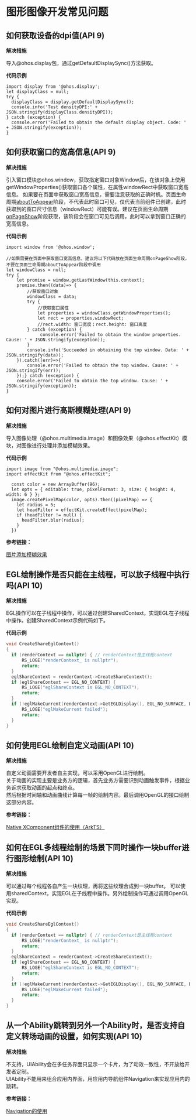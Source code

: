 # 图形图像开发常见问题


## 如何获取设备的dpi值(API 9)

**解决措施**

导入\@ohos.display包，通过getDefaultDisplaySync()方法获取。

**代码示例**

```
import display from '@ohos.display'; 
let displayClass = null;
try {
  displayClass = display.getDefaultDisplaySync();
  console.info('Test densityDPI:' + JSON.stringify(displayClass.densityDPI));
} catch (exception) {
  console.error('Failed to obtain the default display object. Code: ' + JSON.stringify(exception));
}
```


## 如何获取窗口的宽高信息(API 9)

**解决措施**

引入窗口模块\@ohos.window，获取指定窗口对象Window后，在该对象上使用getWindowProperties()获取窗口各个属性，在属性windowRect中获取窗口宽高信息。
如果要在页面中获取窗口宽高信息，需要注意获取的正确时机。页面生命周期[aboutToAppear](../reference/apis-arkui/arkui-ts/ts-custom-component-lifecycle.md#abouttoappear)阶段，不代表此时窗口可见，仅代表当前组件已创建，此时获取到的窗口尺寸信息（windowRect）可能有误。建议在页面生命周期[onPageShow](../reference/apis-arkui/arkui-ts/ts-custom-component-lifecycle.md#onpageshow)阶段获取，该阶段会在窗口可见后调用，此时可以拿到窗口正确的宽高信息。

**代码示例**

```
import window from '@ohos.window';

//如果需要在页面中获取窗口宽高信息，建议将以下代码放在页面生命周期onPageShow阶段，不要在页面生命周期aboutToAppear阶段中调用
let windowClass = null;
try {    
    let promise = window.getLastWindow(this.context);
    promise.then((data)=> {
        //获取窗口对象
        windowClass = data;
        try {
            //获取窗口属性
            let properties = windowClass.getWindowProperties();
            let rect = properties.windowRect;
            //rect.width: 窗口宽度；rect.height: 窗口高度
        } catch (exception) {
             console.error('Failed to obtain the window properties. Cause: ' + JSON.stringify(exception));
        }
        console.info('Succeeded in obtaining the top window. Data: ' + JSON.stringify(data));
    }).catch((err)=>{
        console.error('Failed to obtain the top window. Cause: ' + JSON.stringify(err));
    });} catch (exception) {
    console.error('Failed to obtain the top window. Cause: ' + JSON.stringify(exception));
}
```


## 如何对图片进行高斯模糊处理(API 9)

**解决措施**

导入图像处理（\@ohos.multimedia.image）和图像效果（\@ohos.effectKit）模块，对图像进行处理并添加模糊效果。

**代码示例**

```
import image from "@ohos.multimedia.image";
import effectKit from "@ohos.effectKit";

  const color = new ArrayBuffer(96);
  let opts = { editable: true, pixelFormat: 3, size: { height: 4, width: 6 } };
  image.createPixelMap(color, opts).then((pixelMap) => {
    let radius = 5;  
    let headFilter = effectKit.createEffect(pixelMap);  
    if (headFilter != null) {
      headFilter.blur(radius);
    }
  })
```
**参考链接：**

[图片添加模糊效果](../reference/apis-arkgraphics2d/js-apis-effectKit.md#blur)


## EGL绘制操作是否只能在主线程，可以放子线程中执行吗(API 10)

**解决措施**

EGL操作可以在子线程中操作，可以通过创建SharedContext，实现EGL在子线程中操作。创建SharedContext示例代码如下。

**代码示例**
```cpp
void CreateShareEglContext()
{
  if (renderContext == nullptr) { // renderContext是主线程context
      RS_LOGE("renderContext_ is nullptr");
      return;
  }
  eglShareContext = renderContext->CreateShareContext();
  if (eglShareContext == EGL_NO_CONTEXT) {
      RS_LOGE("eglShareContext is EGL_NO_CONTEXT");
      return;
  }
  if (!eglMakeCurrent(renderContext->GetEGLDisplay(), EGL_NO_SURFACE, EGL_NO_SURFACE, eglShareContext)) {
      RS_LOGE("eglMakeCurrent failed");
      return;
  }
}
```

## 如何使用EGL绘制自定义动画(API 10)

**解决措施**

自定义动画需要开发者自主实现，可以采用OpenGL进行绘制。  
关于动画的实现主要是业务方的逻辑，首先业务方需要识别动画触发事件，根据业务诉求获取动画的起点和终点。  
然后根据时间轴和动画曲线计算每一帧的绘制内容。最后调用OpenGL的接口绘制这部分内容。

**参考链接：**  

[Native XComponent组件的使用（ArkTS）](https://gitcode.com/openharmony/codelabs/tree/master/NativeAPI/XComponent)

## 如何在EGL多线程绘制的场景下同时操作一块buffer进行图形绘制(API 10)

**解决措施**

可以通过每个线程各自产生一块纹理，再将这些纹理合成到一块buffer。
可以使用sharedContext，实现EGL在子线程中操作。另外绘制操作可通过调用OpenGL实现。

**代码示例**
```cpp
void CreateShareEglContext()
{
  if (renderContext == nullptr) { // renderContext是主线程context
      RS_LOGE("renderContext_ is nullptr");
      return;
  }
  eglShareContext = renderContext->CreateShareContext();
  if (eglShareContext == EGL_NO_CONTEXT) {
      RS_LOGE("eglShareContext is EGL_NO_CONTEXT");
      return;
  }
  if (!eglMakeCurrent(renderContext->GetEGLDisplay(), EGL_NO_SURFACE, EGL_NO_SURFACE, eglShareContext)) {
      RS_LOGE("eglMakeCurrent failed");
      return;
  }
}
```
## 从一个Ability跳转到另外一个Ability时，是否支持自定义转场动画的设置，如何实现(API 10)

**解决措施**

不支持，UIAbility会在多任务界面只显示一个卡片，为了动效一致性，不开放给开发者定制。  
UIAbility不能用来组合应用内界面，用应用内导航组件Navigation来实现应用内的跳转。

**参考链接：**

[Navigation的使用](../ui/arkts-navigation-navigation.md)





